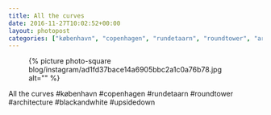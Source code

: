```yaml
---
title: All the curves
date: 2016-11-27T10:02:52+00:00
layout: photopost
categories: ["københavn", "copenhagen", "rundetaarn", "roundtower", "architecture", "blackandwhite", "upsidedown", "photos", "instagram"]
---
```


<figure class="photo photo--square">
  {% picture photo-square blog/instagram/ad1fd37bace14a6905bbc2a1c0a76b78.jpg alt="" %}
</figure>

All the curves
#københavn #copenhagen #rundetaarn #roundtower #architecture #blackandwhite #upsidedown
